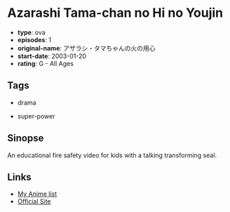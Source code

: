 # Azarashi Tama-chan no Hi no Youjin

-   **type**: ova
-   **episodes**: 1
-   **original-name**: アザラシ・タマちゃんの火の用心
-   **start-date**: 2003-01-20
-   **rating**: G - All Ages

## Tags

-   drama

-   super-power

## Sinopse

An educational fire safety video for kids with a talking transforming seal.

## Links

-   [My Anime list](https://myanimelist.net/anime/28567/Azarashi_Tama-chan_no_Hi_no_Youjin)
-   [Official Site](http://www.optical.jp/dvd/desaster_detail.html)

